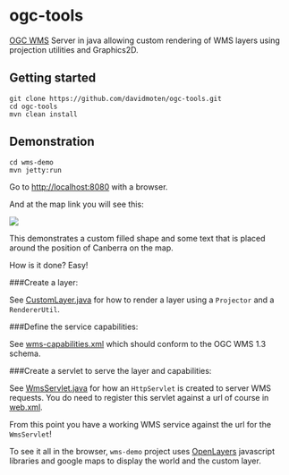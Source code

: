 ogc-tools
=============

[OGC WMS](http://www.opengeospatial.org/standards/wms) Server in java allowing custom rendering of WMS layers using projection utilities and Graphics2D.

Getting started
-------------------

```
git clone https://github.com/davidmoten/ogc-tools.git
cd ogc-tools
mvn clean install
```


Demonstration
-----------------
```
cd wms-demo
mvn jetty:run
```

Go to [http://localhost:8080](http://localhost:8080/wms-demo) with a browser.

And at the map link you will see this:

<img src="https://raw.githubusercontent.com/davidmoten/ogc-tools/master/src/docs/demo.png"/>

This demonstrates a custom filled shape and some text that is placed around the position of Canberra on the map.

How is it done? Easy!

###Create a layer:

See [CustomLayer.java](https://github.com/davidmoten/ogc-tools/blob/master/wms-demo/src/main/java/com/github/davidmoten/geo/wms/demo/CustomLayer.java) for how to render a layer using a ```Projector``` and a ```RendererUtil```.

###Define the service capabilities:

See [wms-capabilities.xml](https://github.com/davidmoten/ogc-tools/blob/master/wms-demo%2Fsrc%2Fmain%2Fresources%2Fwms-capabilities.xml) which should conform to the OGC WMS 1.3 schema.

###Create a servlet to serve the layer and capabilities:

See [WmsServlet.java](https://github.com/davidmoten/ogc-tools/blob/master/wms-demo%2Fsrc%2Fmain%2Fjava%2Fcom%2Fgithub%2Fdavidmoten%2Fgeo%2Fwms%2Fdemo%2FWmsServlet.java) for how an ```HttpServlet``` is created to server WMS requests. You do need to register this servlet against a url of course in [web.xml](https://github.com/davidmoten/ogc-tools/blob/master/wms-demo/src/main/webapp/WEB-INF/web.xml).

From this point you have a working WMS service against the url for the ```WmsServlet```!

To see it all in the browser, ```wms-demo``` project uses [OpenLayers](http://openlayers.org/) javascript libraries and google maps to display the world and the custom layer.



